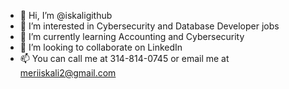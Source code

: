 - 👋 Hi, I’m @iskaligithub
- 👀 I’m interested in Cybersecurity and Database Developer jobs
- 🌱 I’m currently learning Accounting and Cybersecurity
- 💞️ I’m looking to collaborate on LinkedIn
- 📫 You can call me at 314-814-0745 or email me at meriiskali2@gmail.com

<!---
iskaligithub/iskaligithub is a ✨ special ✨ repository because its `README.md` (this file) appears on your GitHub profile.
You can click the Preview link to take a look at your changes.
--->
